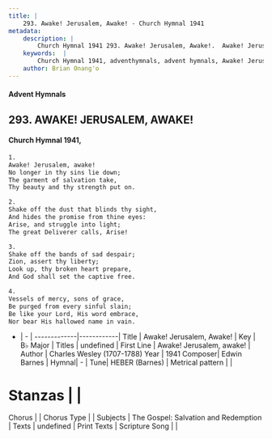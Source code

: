 ```yaml
---
title: |
    293. Awake! Jerusalem, Awake! - Church Hymnal 1941
metadata:
    description: |
        Church Hymnal 1941 293. Awake! Jerusalem, Awake!.  Awake! Jerusalem, awake!  No longer in thy sins lie down;  The garment of salvation take,  Thy beauty and thy strength put on. 
    keywords:  |
        Church Hymnal 1941, adventhymnals, advent hymnals, Awake! Jerusalem, Awake!, Awake! Jerusalem, awake!. 
    author: Brian Onang'o
---
```


#### Advent Hymnals
## 293. AWAKE! JERUSALEM, AWAKE!
####  Church Hymnal 1941,

```txt
1.
Awake! Jerusalem, awake! 
No longer in thy sins lie down; 
The garment of salvation take, 
Thy beauty and thy strength put on. 

2.
Shake off the dust that blinds thy sight, 
And hides the promise from thine eyes: 
Arise, and struggle into light; 
The great Deliverer calls, Arise! 

3.
Shake off the bands of sad despair; 
Zion, assert thy liberty; 
Look up, thy broken heart prepare, 
And God shall set the captive free. 

4.
Vessels of mercy, sons of grace, 
Be purged from every sinful slain; 
Be like your Lord, His word embrace, 
Nor bear His hallowed name in vain.

```

- |   -  |
-------------|------------|
Title | Awake! Jerusalem, Awake! |
Key | B♭ Major |
Titles | undefined |
First Line | Awake! Jerusalem, awake! |
Author | Charles Wesley (1707-1788)
Year | 1941
Composer| Edwin Barnes |
Hymnal|  - |
Tune| HEBER (Barnes) |
Metrical pattern | |
# Stanzas |  |
Chorus |  |
Chorus Type |  |
Subjects | The Gospel: Salvation and Redemption |
Texts | undefined |
Print Texts | 
Scripture Song |  |
    
